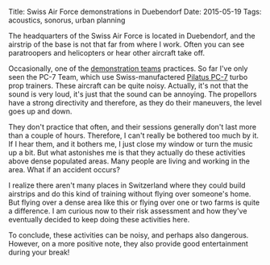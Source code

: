 Title: Swiss Air Force demonstrations in Duebendorf
Date: 2015-05-19
Tags: acoustics, sonorus, urban planning

The headquarters of the Swiss Air Force is located in Duebendorf, and the 
airstrip of the base is not that far from where I work. Often you can see 
paratroopers and helicopters or hear other aircraft take off. 

Occasionally, one of the [demonstration teams](https://en.wikipedia.org/wiki/Swiss_Air_Force#Air_demonstration_teams) practices.
So far I've only seen the PC-7 Team, which use Swiss-manufactered [Pilatus PC-7](https://en.wikipedia.org/wiki/Pilatus_PC-7) turbo prop trainers.
These aircraft can be quite noisy. Actually, it's not that the sound is very loud, it's just that the sound can be 
annoying. The propellors have a strong directivity and therefore, as they do their maneuvers, the level goes up and down.

They don't practice that often, and their sessions generally don't last more 
than a couple of hours. Therefore, I can't really be bothered too much by it. 
If I hear them, and it bothers me, I just close my window or turn the music up a 
bit. But what astonishes me is that they actually do these activities above 
dense populated areas. Many people are living and working in the area. What if 
an accident occurs? 

I realize there aren't many places in Switzerland where they could build 
airstrips and do this kind of training without flying over someone's home. But 
flying over a dense area like this or flying over one or two farms is quite a 
difference. I am curious now to their risk assessment and how they've 
eventually decided to keep doing these activities here.

To conclude, these activities can be noisy, and perhaps also dangerous. 
However, on a more positive note, they also provide good entertainment during your break!
